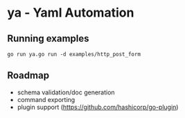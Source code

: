 # ya - Yaml Automation

## Running examples
```
go run ya.go run -d examples/http_post_form
```

## Roadmap
- schema validation/doc generation
- command exporting
- plugin support (https://github.com/hashicorp/go-plugin)